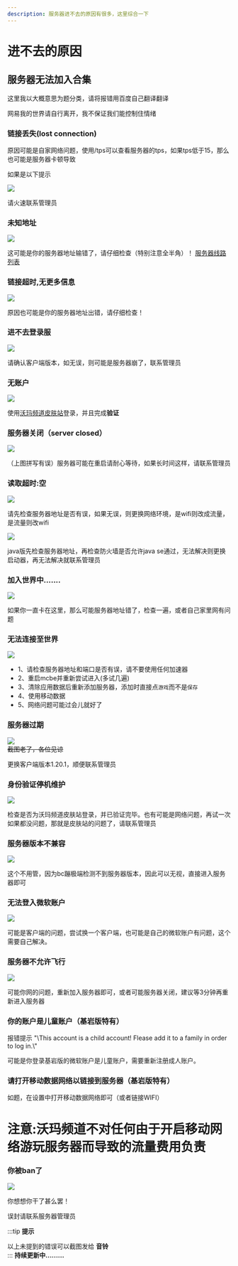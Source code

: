 ```yaml
---
description: 服务器进不去的原因有很多，这里综合一下
---
```


# 进不去的原因

## 服务器无法加入合集

这里我以大概意思为题分类，请将报错用百度自己翻译翻译  

网易我的世界请自行离开，我不保证我们能控制住情绪

### 链接丢失(lost connection)

原因可能是自家网络问题，使用/tps可以查看服务器的tps，如果tps低于15，那么也可能是服务器卡顿导致  

如果是以下提示  

![](../assets/image%20(41).png)  

请火速联系管理员

### 未知地址

![](../assets/image%20(37).png)  

这可能是你的服务器地址输错了，请仔细检查（特别注意全半角）！
[服务器线路列表](./intro.md#服务器-ip-地址)

### 链接超时,无更多信息

![](../assets/image%20(38).png)  

原因也可能是你的服务器地址出错，请仔细检查！

### 进不去登录服

![](../assets/image%20(39).png)  

请确认客户端版本，如无误，则可能是服务器崩了，联系管理员

### 无账户

![](../assets/image%20(40).png)  

使用[沃玛频道皮肤站](https://skin.warma.fans)登录，并且完成**验证**

### 服务器关闭（server closed）

![](../assets/image%20(42).png)  

（上图拼写有误）服务器可能在重启请耐心等待，如果长时间这样，请联系管理员

### 读取超时:空

![](../assets/image%20(43).png)  

请先检查服务器地址是否有误，如果无误，则更换网络环境，是wifi则改成流量，是流量则改wifi

![](../assets/image%20(44).png)  

java版先检查服务器地址，再检查防火墙是否允许java se通过，无法解决则更换启动器，再无法解决就联系管理员

### 加入世界中.......

![](../assets/image%20(45).png)  

如果你一直卡在这里，那么可能服务器地址错了，检查一遍，或者自己家里网有问题

### 无法连接至世界

![](../assets/image%20(46).png)  

* 1、请检查服务器地址和端口是否有误，请不要使用任何加速器  
* 2、重启mcbe并重新尝试进入(多试几遍)  
* 3、清除应用数据后重新添加服务器，添加时直接点`游戏`而不是`保存`  
* 4、使用移动数据  
* 5、网络问题可能过会儿就好了  
### 服务器过期

![](../assets/image%20(47).png)  
~~截图老了，各位见谅~~

更换客户端版本1.20.1，顺便联系管理员

### 身份验证停机维护

![](../assets/image%20(48).png)  

检查是否为沃玛频道皮肤站登录，并已验证完毕。也有可能是网络问题，再试一次  
如果都没问题，那就是皮肤站的问题了，请联系管理员

### 服务器版本不兼容

![](../assets/image%20(49).png)  

这个不用管，因为bc蹦极端检测不到服务器版本，因此可以无视，直接进入服务器即可

### 无法登入微软账户

![](../assets/image%20(50).png)  

可能是客户端的问题，尝试换一个客户端，也可能是自己的微软账户有问题，这个需要自己解决。

### 服务器不允许飞行

![](../assets/image%20(53).png)  

可能你网的问题，重新加入服务器即可，或者可能服务器关闭，建议等3分钟再重新进入服务器

### 你的账户是儿童账户（基岩版特有）

报错提示 "\This account is a child account! Flease add it to a family in order to log in.\\"  

可能是你登录基岩版的微软账户是儿童账户，需要重新注册成人账户。

### 请打开移动数据网络以链接到服务器（基岩版特有）

如题，在设置中打开移动数据网络即可（或者链接WIFI）

# 注意:沃玛频道不对任何由于开启移动网络游玩服务器而导致的流量费用负责 #

### 你被ban了

![](../assets/image%20(52).png)  

你想想你干了甚么罢！  

误封请联系服务器管理员  

:::tip **提示**  

以上未提到的错误可以截图发给 **音铃**&#x20;  
:::
**持续更新中.........**

